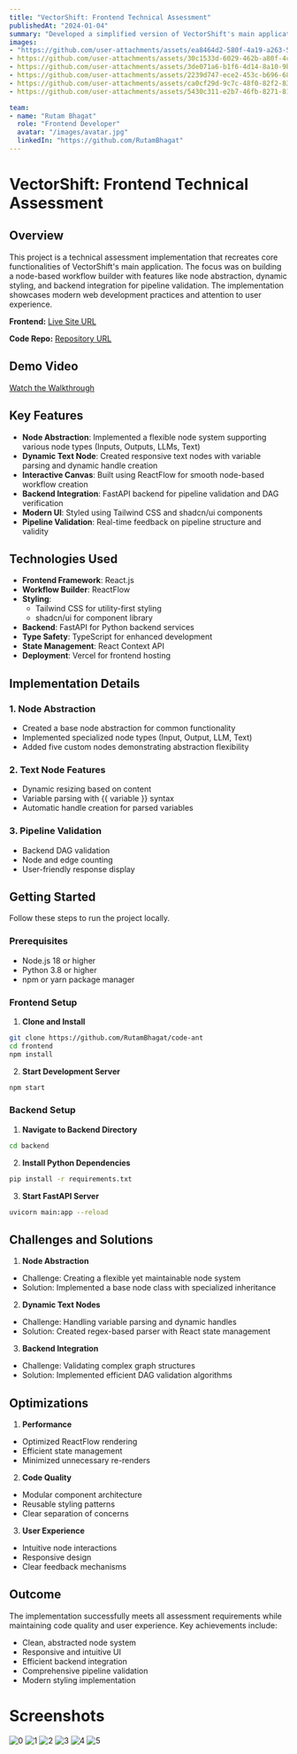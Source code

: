 ```yaml
---
title: "VectorShift: Frontend Technical Assessment"
publishedAt: "2024-01-04"
summary: "Developed a simplified version of VectorShift's main application, implementing a node-based workflow builder using React, ReactFlow, and FastAPI. Features include dynamic node abstraction, styling improvements, and backend integration for pipeline validation."
images:
- "https://github.com/user-attachments/assets/ea8464d2-580f-4a19-a263-504f148d93c7"
- https://github.com/user-attachments/assets/30c1533d-6029-462b-a80f-4c679a640d2c"
- https://github.com/user-attachments/assets/3de071a6-b1f6-4d14-8a10-9bc084b62e23"
- https://github.com/user-attachments/assets/2239d747-ece2-453c-b696-68f283cc4551"
- https://github.com/user-attachments/assets/ca0cf29d-9c7c-48f0-82f2-832eba6c31e1"
- https://github.com/user-attachments/assets/5430c311-e2b7-46fb-8271-8167ce05db25"

team:
- name: "Rutam Bhagat"
  role: "Frontend Developer"
  avatar: "/images/avatar.jpg"
  linkedIn: "https://github.com/RutamBhagat"
---
```


# VectorShift: Frontend Technical Assessment

## Overview

This project is a technical assessment implementation that recreates core functionalities of VectorShift's main application. The focus was on building a node-based workflow builder with features like node abstraction, dynamic styling, and backend integration for pipeline validation. The implementation showcases modern web development practices and attention to user experience.

**Frontend:** [Live Site URL](https://vectorshift-task.vercel.app/)

**Code Repo:** [Repository URL](https://github.com/RutamBhagat/vectorshift_task)

## Demo Video

[Watch the Walkthrough](https://youtu.be/vURcGmZQdWk)

## Key Features

- **Node Abstraction**: Implemented a flexible node system supporting various node types (Inputs, Outputs, LLMs, Text)
- **Dynamic Text Node**: Created responsive text nodes with variable parsing and dynamic handle creation
- **Interactive Canvas**: Built using ReactFlow for smooth node-based workflow creation
- **Backend Integration**: FastAPI backend for pipeline validation and DAG verification
- **Modern UI**: Styled using Tailwind CSS and shadcn/ui components
- **Pipeline Validation**: Real-time feedback on pipeline structure and validity

## Technologies Used

- **Frontend Framework**: React.js
- **Workflow Builder**: ReactFlow
- **Styling**: 
  - Tailwind CSS for utility-first styling
  - shadcn/ui for component library
- **Backend**: FastAPI for Python backend services
- **Type Safety**: TypeScript for enhanced development
- **State Management**: React Context API
- **Deployment**: Vercel for frontend hosting

## Implementation Details

### 1. Node Abstraction
- Created a base node abstraction for common functionality
- Implemented specialized node types (Input, Output, LLM, Text)
- Added five custom nodes demonstrating abstraction flexibility

### 2. Text Node Features
- Dynamic resizing based on content
- Variable parsing with {{ variable }} syntax
- Automatic handle creation for parsed variables

### 3. Pipeline Validation
- Backend DAG validation
- Node and edge counting
- User-friendly response display

## Getting Started

Follow these steps to run the project locally.

### Prerequisites

- Node.js 18 or higher
- Python 3.8 or higher
- npm or yarn package manager

### Frontend Setup

1. **Clone and Install**
```bash
git clone https://github.com/RutamBhagat/code-ant
cd frontend
npm install
```

2. **Start Development Server**
```bash
npm start
```

### Backend Setup

1. **Navigate to Backend Directory**
```bash
cd backend
```

2. **Install Python Dependencies**
```bash
pip install -r requirements.txt
```

3. **Start FastAPI Server**
```bash
uvicorn main:app --reload
```

## Challenges and Solutions

1. **Node Abstraction**
- Challenge: Creating a flexible yet maintainable node system
- Solution: Implemented a base node class with specialized inheritance

2. **Dynamic Text Nodes**
- Challenge: Handling variable parsing and dynamic handles
- Solution: Created regex-based parser with React state management

3. **Backend Integration**
- Challenge: Validating complex graph structures
- Solution: Implemented efficient DAG validation algorithms

## Optimizations

1. **Performance**
- Optimized ReactFlow rendering
- Efficient state management
- Minimized unnecessary re-renders

2. **Code Quality**
- Modular component architecture
- Reusable styling patterns
- Clear separation of concerns

3. **User Experience**
- Intuitive node interactions
- Responsive design
- Clear feedback mechanisms

## Outcome

The implementation successfully meets all assessment requirements while maintaining code quality and user experience. Key achievements include:

- Clean, abstracted node system
- Responsive and intuitive UI
- Efficient backend integration
- Comprehensive pipeline validation
- Modern styling implementation

# Screenshots

![0](https://github.com/user-attachments/assets/ea8464d2-580f-4a19-a263-504f148d93c7)
![1](https://github.com/user-attachments/assets/30c1533d-6029-462b-a80f-4c679a640d2c)
![2](https://github.com/user-attachments/assets/3de071a6-b1f6-4d14-8a10-9bc084b62e23)
![3](https://github.com/user-attachments/assets/2239d747-ece2-453c-b696-68f283cc4551)
![4](https://github.com/user-attachments/assets/ca0cf29d-9c7c-48f0-82f2-832eba6c31e1)
![5](https://github.com/user-attachments/assets/5430c311-e2b7-46fb-8271-8167ce05db25)
